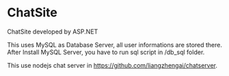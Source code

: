 # ChatSite
ChatSite developed by ASP.NET

This uses MySQL as Database Server, all user informations are stored there.
After Install MySQL Server, you have to run sql script in /db_sql folder.

This use nodejs chat server in https://github.com/liangzhengai/chatserver.
